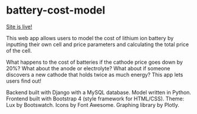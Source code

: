 # battery-cost-model
[Site is live!](bit.ly/batterycost)

This web app allows users to model the cost of lithium ion battery by inputting their own cell and price parameters and calculating the total price of the cell. 

What happens to the cost of batteries if the cathode price goes down by 20%? What about the anode or electrolyte? What about if someone discovers a new cathode that holds twice as much energy? This app lets users find out!

Backend built with Django with a MySQL database. Model written in Python.
Frontend built with Bootstrap 4 (style framework for HTML/CSS). Theme: Lux by Bootswatch. Icons by Font Awesome. Graphing library by Plotly. 
